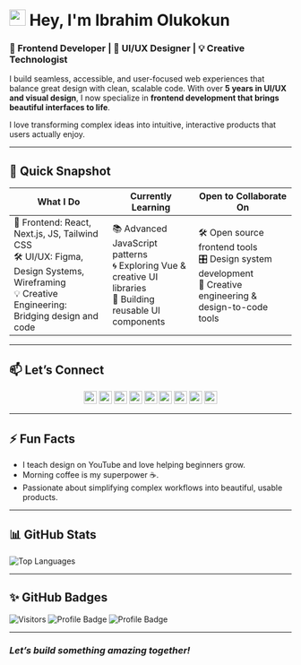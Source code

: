 # <img src="https://github.com/TheDudeThatCode/TheDudeThatCode/blob/master/Assets/Hi.gif" width="29px"> Hey, I'm Ibrahim Olukokun

### 🚀 Frontend Developer | 🎨 UI/UX Designer | 💡 Creative Technologist

I build seamless, accessible, and user-focused web experiences that balance great design with clean, scalable code. With over **5 years in UI/UX and visual design**, I now specialize in **frontend development that brings beautiful interfaces to life**.

I love transforming complex ideas into intuitive, interactive products that users actually enjoy.

---

## 🚀 Quick Snapshot

| What I Do | Currently Learning | Open to Collaborate On |
| --------- | ------------------ | ---------------------- |
| 🎨 Frontend: React, Next.js, JS, Tailwind CSS <br> 🛠️ UI/UX: Figma, Design Systems, Wireframing <br> 💡 Creative Engineering: Bridging design and code | 📚 Advanced JavaScript patterns <br> 🌀 Exploring Vue & creative UI libraries <br> 🧩 Building reusable UI components | 🛠️ Open source frontend tools <br> 🎛️ Design system development <br> 🎨 Creative engineering & design-to-code tools |
 

 

---

## 📫 Let’s Connect
<p align="center"> 
<a href="https://www.linkedin.com/in/ibrahimolukokun/"><img src="https://img.shields.io/badge/LinkedIn-%230077B5.svg?&style=for-the-badge&logo=linkedin&logoColor=white" height=23></a>
<a href="mailto:iolukokun@gmail.com"><img src="https://img.shields.io/badge/Gmail-D14836?style=for-the-badge&logo=gmail&logoColor=white" height=23></a>
<a href="https://github.com/ibrahimolukokun"><img src="https://img.shields.io/badge/GitHub-100000?style=for-the-badge&logo=github&logoColor=white" height=23></a>
<a href="https://www.youtube.com/@ibrahimolukokun"><img src="https://img.shields.io/badge/YouTube-FF0000?style=for-the-badge&logo=youtube&logoColor=white" height=23></a>
<a href="https://www.behance.net/ibrahimolukokun"><img src="https://img.shields.io/badge/Behance-1769ff?style=for-the-badge&logo=behance&logoColor=white" height=23></a>
<a href="https://ibrahimolukokun.vercel.app/"><img src="https://img.shields.io/badge/Portfolio-000000?style=for-the-badge&logo=vercel&logoColor=white" height=23></a>
<a href="http://wa.me/447883978353"><img src="https://img.shields.io/badge/WhatsApp-25D366?style=for-the-badge&logo=whatsapp&logoColor=white" height=23></a>
<a href="https://www.instagram.com/ibrahimolukokun/"><img src="https://img.shields.io/badge/Instagram-E4405F?style=for-the-badge&logo=instagram&logoColor=white" height=23></a>
<a href="https://t.me/ibrahimolukokun"><img src="https://img.shields.io/badge/Telegram-2CA5E0?style=for-the-badge&logo=telegram&logoColor=white" height=23></a>
</p>


---

## ⚡ Fun Facts
- I teach design on YouTube and love helping beginners grow.
- Morning coffee is my superpower ☕️.
- Passionate about simplifying complex workflows into beautiful, usable products.

---

## 📊 GitHub Stats

![Top Languages](https://github-readme-stats.vercel.app/api/top-langs/?username=ibrahimolukokun&layout=compact&theme=radical)

---

## ✨ GitHub Badges

![Visitors](https://komarev.com/ghpvc/?username=ibrahim-olukokun&style=flat-square&color=blue)
![Profile Badge](https://img.shields.io/badge/Frontend-Developer-blueviolet?style=flat-square)
![Profile Badge](https://img.shields.io/badge/UI/UX-Designer-orange?style=flat-square)

---

### _Let’s build something amazing together!_
